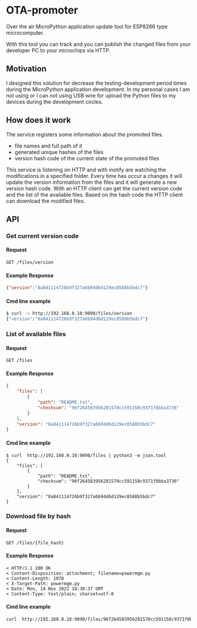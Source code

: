 # OTA-promoter

Over the air MicroPython application update tool for ESP8266 type microcomputer.

With this tool you can track and you can publish the changed files from 
your developer PC to your microchips via HTTP.

## Motivation
I designed this solution for decrease the testing-development period times during
the MicroPython application development.
In my personal cases I am not using or I can not using USB wire for upload the 
Python files to my devices during the development circles. 

## How does it work
The service registers some information about the promoted files.

- file names and full path of it
- generated unique hashes of the files
- version hash code of the current state of the promoted files

This service is listening on HTTP and with inotify are watching the modifications in a 
specified folder. Every time has occur a changes it will update the version information from the files
and it will generate a new version hash code.
With an HTTP client can get the current version code and the list of the available 
files. Based on the hash code the HTTP client can download the modified files.

## API

### Get current version code

#### Request
`GET /files/version`

#### Example Response
```json
{"version":"8a841114726b9f327a6b94d6d129ec8588b5bdc7"}
```

#### Cmd line example
```bash
$ curl -v http://192.168.0.10:9090/files/version
{"version":"8a841114726b9f327a6b94d6d129ec8588b5bdc7"}
```

### List of available files

#### Request
`GET /files`

#### Example Response
```json
{
    "files": [
        {
            "path": "README.txt",
            "checksum": "96f264583956281570cc591158c9371f8bba3736"
        }
    ],
    "version": "8a841114726b9f327a6b94d6d129ec8588b5bdc7"
}
```

#### Cmd line example
```
$ curl  http://192.168.0.10:9090/files | python3 -m json.tool
{
    "files": [
        {
            "path": "README.txt",
            "checksum": "96f264583956281570cc591158c9371f8bba3736"
        }
    ],
    "version": "8a841114726b9f327a6b94d6d129ec8588b5bdc7"
}
```

### Download file by hash

#### Request
`GET /files/{file_hash}`

#### Example Response
```
< HTTP/1.1 200 OK
< Content-Disposition: attachment; filename=powermgm.py
< Content-Length: 1078
< X-Target-Path: powermgm.py
< Date: Mon, 14 Nov 2022 18:38:37 GMT
< Content-Type: text/plain; charset=utf-8
```

#### Cmd line example
```bash
curl  http://192.168.0.10:9090/files/96f264583956281570cc591158c9371f8bba3736
```
 
